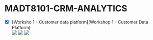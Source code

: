 # MADT8101-CRM-ANALYTICS

- [x] [Worksho 1 - Customer data platform](Workshop 1 - Customer Data Platform)  
 [![](https://img.shields.io/badge/-Survey-blue)](#) [![](https://img.shields.io/badge/-Python-green)](#) [![](https://img.shields.io/badge/-Google--Colab-blue)](#) 
